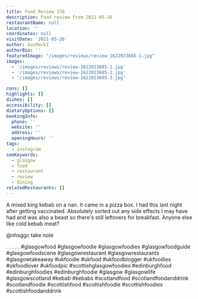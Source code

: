 ```yaml
---
title: Food Review 150
description: Food review from 2021-05-26
restaurantName: null
location: ''
coordinates: null
visitDate: '2021-05-26'
author: GusMack1
authorBio: ''
featuredImage: "/images/reviews/review-1622023685-1.jpg"
images:
  - '/images/reviews/review-1622023685-1.jpg'
  - '/images/reviews/review-1622023685-2.jpg'
  - '/images/reviews/review-1622023685-3.jpg'

cons: []
highlights: []
dishes: []
accessibility: []
dietaryOptions: []
bookingInfo:
  phone: ''
  website: ''
  address: ''
  openingHours: ''
tags:
  - instagram
seoKeywords:
  - glasgow
  - food
  - restaurant
  - review
  - dining
relatedRestaurants: []
---
```

A mixed king kebab on a nan. It came in a pizza box. I had this last night after getting vaccinated. Absolutely sorted out any side effects I may have had and was also a beast so there's still leftovers for breakfast. Anyone else like cold kebab meat?

@nhsggc take note

.
.
.
.
.
#glasgowfood #glasgowfoodie #glasgowfoodies #glasgowfoodguide #glasgowfoodscene #glasgowrestaurant #glasgowrestaurants #glasgowtakeaway #ukfoodie #ukfood #ukfoodblogger #ukfoodies #ukfoodlover #ukfoodpic #scottishglasgowfoodies #edinburghfood #edinburghfoodies #edinburghfoodie #glasgow #glasgowlife #glasgowscotland #kebab #kebabs #scotlandfood #scotlandfoodanddrink #scotlandfoodie #scottishfood #scottishfoodie #scottishfoodies #scottishfoodanddrink
